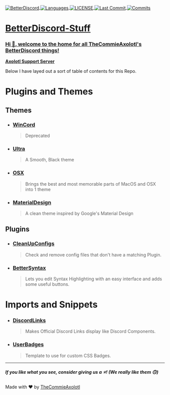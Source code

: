 <a href="https://betterdiscord.app/"><img align="center" alt="BetterDiscord" src="https://img.shields.io/badge/BetterDiscord-%235963EB?style=for-the-badge">
<a href="#"><img align="center" alt="Languages" src="https://img.shields.io/github/languages/count/TheCommieAxolotl/BetterDiscord-Stuff?style=for-the-badge&color=orange">
<a href="https://github.com/TheCommieAxolotl/BetterDiscord-Stuff/blob/main/LICENSE"><img align="center" alt="LICENSE" src="https://img.shields.io/github/license/TheCommieAxolotl/BetterDiscord-Stuff?&style=for-the-badge">
<a href="#"><img align="center" alt="Last Commit" src="https://img.shields.io/github/last-commit/TheCommieAxolotl/BetterDiscord-Stuff?l&style=for-the-badge">
<a href="#"><img align="center" alt="Commits" src="https://img.shields.io/github/commit-activity/m/TheCommieAxolotl/BetterDiscord-Stuff?style=for-the-badge&color=brightgreen">

# BetterDiscord-Stuff
### Hi 👋, welcome to the home for all TheCommieAxolotl's BetterDiscord things!
 
**[Axolotl Support Server](https://discord.gg/5BSWtSM3XU)** 
 
Below I have layed out a sort of table of contents for this Repo.
 
# Plugins and Themes
## Themes
 - ### [WinCord](https://github.com/TheCommieAxolotl/BetterDiscord-Stuff/tree/main/WinCord)
    > Deprecated
 - ### [Ultra](https://github.com/TheCommieAxolotl/BetterDiscord-Stuff/tree/main/Ultra)
     > A Smooth, Black theme
 - ### [OSX](https://github.com/TheCommieAxolotl/BetterDiscord-Stuff/tree/main/OSX)
     > Brings the best and most memorable parts of MacOS and OSX into 1 theme
 - ### [MaterialDesign](https://github.com/TheCommieAxolotl/BetterDiscord-Stuff/tree/main/MaterialDesign)
     > A clean theme inspired by Google's Material Design
 
## Plugins
 - ### [CleanUpConfigs](https://github.com/TheCommieAxolotl/BetterDiscord-Stuff/tree/main/CleanUpConfigs)
    > Check and remove config files that don't have a matching Plugin.
 - ### [BetterSyntax](https://github.com/TheCommieAxolotl/BetterDiscord-Stuff/tree/main/BetterSyntax)
    > Lets you edit Syntax Highlighting with an easy interface and adds some useful buttons.
 
# Imports and Snippets
 - ### [DiscordLinks](https://github.com/TheCommieAxolotl/BetterDiscord-Stuff/tree/main/Imports/DiscordLinks.css) 
    > Makes Official Discord Links display like Discord Components.
 - ### [UserBadges](https://github.com/TheCommieAxolotl/BetterDiscord-Stuff/blob/main/Imports/UserBadges.css) 
    > Template to use for custom CSS Badges.
 
---
 
##### If you like what you see, consider giving us a ⭐! (We really like them 🙃)
 
Made with ❤️ by [TheCommieAxolotl](github.com/TheCommieAxolotl)
